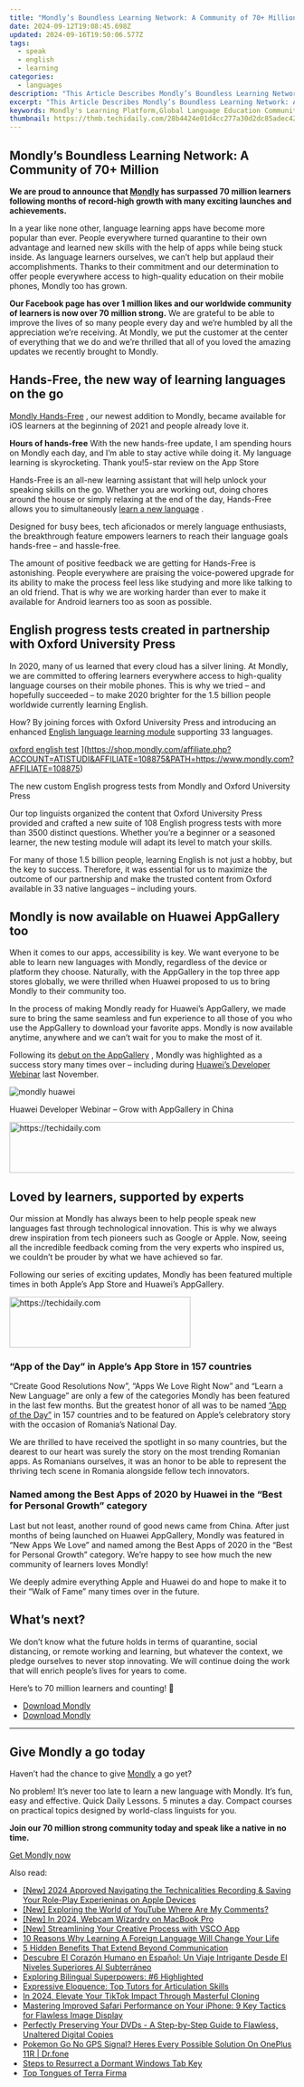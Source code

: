 ```yaml
---
title: "Mondly’s Boundless Learning Network: A Community of 70+ Million"
date: 2024-09-12T19:08:45.698Z
updated: 2024-09-16T19:50:06.577Z
tags:
  - speak
  - english
  - learning
categories:
  - languages
description: "This Article Describes Mondly’s Boundless Learning Network: A Community of 70+ Million"
excerpt: "This Article Describes Mondly’s Boundless Learning Network: A Community of 70+ Million"
keywords: Mondly's Learning Platform,Global Language Education Community,Online Language Learning Community,Multilingual Educational Network,70 Million Language Learners Community,Bilingual Learning Community,Language Exchange Platform
thumbnail: https://thmb.techidaily.com/28b4424e01d4cc277a30d2dc85adec4230b241c9e861b58d7c8b2fd02e294cb8.jpg
---
```


## Mondly’s Boundless Learning Network: A Community of 70+ Million

 **We are proud to announce that [Mondly](https://app.adjust.io/5ixfg4k?campaign=blog-post-id-5757&fallback=https%3A%2F%2Fapp.mondly.com?avangate%5Fsrc=blog-post-id-5757&redirect%5Fandroid=https%3A%2F%2Fplay.google.com%2Fstore%2Fapps%2Fdetails%3Fid%3Dcom.atistudios.mondly.languages&redirect%5Fios=https%3A%2F%2Fitunes.apple.com%2Fapp%2Fid987873536&redirect%5Fmacos=https%3A%2F%2Fapp.mondly.com?avangate%5Fsrc=blog-post-id-5757) has surpassed 70 million learners following months of record-high growth with many exciting launches and achievements.**

 In a year like none other, language learning apps have become more popular than ever. People everywhere turned quarantine to their own advantage and learned new skills with the help of apps while being stuck inside. As language learners ourselves, we can’t help but applaud their accomplishments. Thanks to their commitment and our determination to offer people everywhere access to high-quality education on their mobile phones, Mondly too has grown.

 **Our Facebook page has over 1 million likes and our worldwide community of learners is now over 70 million strong.** We are grateful to be able to improve the lives of so many people every day and we’re humbled by all the appreciation we’re receiving. At Mondly, we put the customer at the center of everything that we do and we’re thrilled that all of you loved the amazing updates we recently brought to Mondly.

## Hands-Free, the new way of learning languages on the go

[Mondly Hands-Free](https://shop.mondly.com/affiliate.php?ACCOUNT=ATISTUDI&AFFILIATE=108875&PATH=https://www.mondly.com?AFFILIATE=108875) , our newest addition to Mondly, became available for iOS learners at the beginning of 2021 and people already love it.

 **Hours of hands-free**
 With the new hands-free update, I am spending hours on Mondly each day, and I’m able to stay active while doing it. My language learning is skyrocketing. Thank you!5-star review on the App Store

 Hands-Free is an all-new learning assistant that will help unlock your speaking skills on the go. Whether you are working out, doing chores around the house or simply relaxing at the end of the day, Hands-Free allows you to simultaneously [learn a new language](https://shop.mondly.com/affiliate.php?ACCOUNT=ATISTUDI&AFFILIATE=108875&PATH=https://www.mondly.com?AFFILIATE=108875) .

 Designed for busy bees, tech aficionados or merely language enthusiasts, the breakthrough feature empowers learners to reach their language goals hands-free – and hassle-free.

 The amount of positive feedback we are getting for Hands-Free is astonishing. People everywhere are praising the voice-powered upgrade for its ability to make the process feel less like studying and more like talking to an old friend. That is why we are working harder than ever to make it available for Android learners too as soon as possible.

## English progress tests created in partnership with Oxford University Press

 In 2020, many of us learned that every cloud has a silver lining. At Mondly, we are committed to offering learners everywhere access to high-quality language courses on their mobile phones. This is why we tried – and hopefully succeeded – to make 2020 brighter for the 1.5 billion people worldwide currently learning English.

 How? By joining forces with Oxford University Press and introducing an enhanced [English language learning module](https://shop.mondly.com/affiliate.php?ACCOUNT=ATISTUDI&AFFILIATE=108875&PATH=https://www.mondly.com?AFFILIATE=108875) supporting 33 languages.

[oxford english test](https://edge.mondly.com/blog/wp-content/uploads/2020/10/oxford-english-test-960x504.png "Mondly Surpasses 70 Million Learners Worldwide 2") ](https://shop.mondly.com/affiliate.php?ACCOUNT=ATISTUDI&AFFILIATE=108875&PATH=https://www.mondly.com?AFFILIATE=108875)

 The new custom English progress tests from Mondly and Oxford University Press

 Our top linguists organized the content that Oxford University Press provided and crafted a new suite of 108 English progress tests with more than 3500 distinct questions. Whether you’re a beginner or a seasoned learner, the new testing module will adapt its level to match your skills.

 For many of those 1.5 billion people, learning English is not just a hobby, but the key to success. Therefore, it was essential for us to maximize the outcome of our partnership and make the trusted content from Oxford available in 33 native languages – including yours.

## Mondly is now available on Huawei AppGallery too

 When it comes to our apps, accessibility is key. We want everyone to be able to learn new languages with Mondly, regardless of the device or platform they choose. Naturally, with the AppGallery in the top three app stores globally, we were thrilled when Huawei proposed to us to bring Mondly to their community too.

 In the process of making Mondly ready for Huawei’s AppGallery, we made sure to bring the same seamless and fun experience to all those of you who use the AppGallery to download your favorite apps. Mondly is now available anytime, anywhere and we can’t wait for you to make the most of it.

 Following its [debut on the AppGallery](https://shop.mondly.com/affiliate.php?ACCOUNT=ATISTUDI&AFFILIATE=108875&PATH=https://www.mondly.com?AFFILIATE=108875) , Mondly was highlighted as a success story many times over – including during [Huawei’s Developer Webinar](https://www.youtube.com/watch?v=%5FRZNZ4JDdPU) last November.

![mondly huawei](https://edge.mondly.com/blog/wp-content/uploads/2021/03/mondly-huawei-960x521.jpg "Mondly Surpasses 70 Million Learners Worldwide 3")

 Huawei Developer Webinar – Grow with AppGallery in China

<!-- affiliate ads begin -->
<a href="https://unicoeye.pxf.io/c/5597632/2134247/18498" target="_top" id="2134247">
  <img src="//a.impactradius-go.com/display-ad/18498-2134247" border="0" alt="https://techidaily.com" width="728" height="90"/>
</a>
<img height="0" width="0" src="https://unicoeye.pxf.io/i/5597632/2134247/18498" style="position:absolute;visibility:hidden;" border="0" />
<!-- affiliate ads end -->

## Loved by learners, supported by experts

 Our mission at Mondly has always been to help people speak new languages fast through technological innovation. This is why we always drew inspiration from tech pioneers such as Google or Apple. Now, seeing all the incredible feedback coming from the very experts who inspired us, we couldn’t be prouder by what we have achieved so far.

 Following our series of exciting updates, Mondly has been featured multiple times in both Apple’s App Store and Huawei’s AppGallery.

<!-- affiliate ads begin -->
<a href="https://aligracehair.sjv.io/c/5597632/2135401/19272" target="_top" id="2135401">
  <img src="//a.impactradius-go.com/display-ad/19272-2135401" border="0" alt="https://techidaily.com" width="320" height="90"/>
</a>
<img height="0" width="0" src="https://aligracehair.sjv.io/i/5597632/2135401/19272" style="position:absolute;visibility:hidden;" border="0" />
<!-- affiliate ads end -->

### “App of the Day” in Apple’s App Store in 157 countries

 “Create Good Resolutions Now”, “Apps We Love Right Now” and “Learn a New Language” are only a few of the categories Mondly has been featured in the last few months. But the greatest honor of all was to be named [“App of the Day”](https://shop.mondly.com/affiliate.php?ACCOUNT=ATISTUDI&AFFILIATE=108875&PATH=https://www.mondly.com?AFFILIATE=108875) in 157 countries and to be featured on Apple’s celebratory story with the occasion of Romania’s National Day.

 We are thrilled to have received the spotlight in so many countries, but the dearest to our heart was surely the story on the most trending Romanian apps. As Romanians ourselves, it was an honor to be able to represent the thriving tech scene in Romania alongside fellow tech innovators.

### Named among the Best Apps of 2020 by Huawei in the “Best for Personal Growth” category

 Last but not least, another round of good news came from China. After just months of being launched on Huawei AppGallery, Mondly was featured in “New Apps We Love” and named among the Best Apps of 2020 in the “Best for Personal Growth” category. We’re happy to see how much the new community of learners loves Mondly!

 We deeply admire everything Apple and Huawei do and hope to make it to their “Walk of Fame” many times over in the future.

## What’s next?

 We don’t know what the future holds in terms of quarantine, social distancing, or remote working and learning, but whatever the context, we pledge ourselves to never stop innovating. We will continue doing the work that will enrich people’s lives for years to come.

Here’s to 70 million learners and counting! 🥂

* [Download Mondly](https://www.facebook.com/sharer/sharer.php?u=https%3A%2F%2Fwww.mondly.com%2Fblog%2Fmondly-70-million-users%2F&t=Mondly+Surpasses+70+Million+Learners+Worldwide "Share on Facebook")
* [Download Mondly](https://shop.mondly.com/affiliate.php?ACCOUNT=ATISTUDI&AFFILIATE=108875&PATH=https://www.mondly.com?AFFILIATE=108875)

---

## **Give Mondly a go today**

 Haven’t had the chance to give [Mondly](https://app.adjust.io/5ixfg4k?campaign=blog-post-id-5757&fallback=https%3A%2F%2Fapp.mondly.com?avangate%5Fsrc=blog-post-id-5757&redirect%5Fandroid=https%3A%2F%2Fplay.google.com%2Fstore%2Fapps%2Fdetails%3Fid%3Dcom.atistudios.mondly.languages&redirect%5Fios=https%3A%2F%2Fitunes.apple.com%2Fapp%2Fid987873536&redirect%5Fmacos=https%3A%2F%2Fapp.mondly.com?avangate%5Fsrc=blog-post-id-5757) a go yet?

 No problem! It’s never too late to learn a new language with Mondly. It’s fun, easy and effective. Quick Daily Lessons. 5 minutes a day. Compact courses on practical topics designed by world-class linguists for you.

 **Join our 70 million strong community today and speak like a native in no time.**

[Get Mondly now](https://adjt.mondly.com/5ixfg4k?campaign=blog-post-id-5757&fallback=https%3A%2F%2Fapp.mondly.com%3Futm%5Fmedium%3Dblog%5Fblog-post-id-5757%26utm%5Fsource%3Dblog-post-id-5757&redirect%5Fmacos=https%3A%2F%2Fapp.mondly.com%3Futm%5Fmedium%3Dblog%5Fblog-post-id-5757%26utm%5Fsource%3Dblog-post-id-5757&redirect%5Fandroid=https%3A%2F%2Fplay.google.com%2Fstore%2Fapps%2Fdetails%3Fid%3Dcom.atistudios.mondly.languages%3Futm%5Fmedium%3Dblog%5Fblog-post-id-5757%26utm%5Fsource%3Dblog-post-id-5757&redirect%5Fios=https%3A%2F%2Fapps.apple.com%2Fapp%2Fapple-store%2Fid987873536%3Fpt%3D78954800%26ct%3Dblog-post-id-5757%26mt%3D8 "Get Mondly now")

<ins class="adsbygoogle"
     style="display:block"
     data-ad-format="autorelaxed"
     data-ad-client="ca-pub-7571918770474297"
     data-ad-slot="1223367746"></ins>

<ins class="adsbygoogle"
     style="display:block"
     data-ad-client="ca-pub-7571918770474297"
     data-ad-slot="8358498916"
     data-ad-format="auto"
     data-full-width-responsive="true"></ins>

<span class="atpl-alsoreadstyle">Also read:</span>
<div><ul>
<li><a href="https://screen-sharing-recording.techidaily.com/new-2024-approved-navigating-the-technicalities-recording-and-saving-your-role-play-experieninas-on-apple-devices/"><u>[New] 2024 Approved Navigating the Technicalities Recording & Saving Your Role-Play Experieninas on Apple Devices</u></a></li>
<li><a href="https://youtube-lab.techidaily.com/xploring-the-world-of-youtube-where-are-my-comments/"><u>[New] Exploring the World of YouTube Where Are My Comments?</u></a></li>
<li><a href="https://screen-activity-recording.techidaily.com/new-in-2024-webcam-wizardry-on-macbook-pro/"><u>[New] In 2024, Webcam Wizardry on MacBook Pro</u></a></li>
<li><a href="https://fox-blue.techidaily.com/new-streamlining-your-creative-process-with-vsco-app/"><u>[New] Streamlining Your Creative Process with VSCO App</u></a></li>
<li><a href="https://mondly-stories.techidaily.com/10-reasons-why-learning-a-foreign-language-will-change-your-life/"><u>10 Reasons Why Learning A Foreign Language Will Change Your Life</u></a></li>
<li><a href="https://mondly-stories.techidaily.com/5-hidden-benefits-that-extend-beyond-communication/"><u>5 Hidden Benefits That Extend Beyond Communication</u></a></li>
<li><a href="https://mondly-stories.techidaily.com/descubre-el-corazon-humano-en-espanol-un-viaje-intrigante-desde-el-niveles-superiores-al-subterraneo/"><u>Descubre El Corazón Humano en Español: Un Viaje Intrigante Desde El Niveles Superiores Al Subterráneo</u></a></li>
<li><a href="https://mondly-stories.techidaily.com/exploring-bilingual-superpowers-6-highlighted/"><u>Exploring Bilingual Superpowers: #6 Highlighted</u></a></li>
<li><a href="https://mondly-stories.techidaily.com/expressive-eloquence-top-tutors-for-articulation-skills/"><u>Expressive Eloquence: Top Tutors for Articulation Skills</u></a></li>
<li><a href="https://tiktok-video-files.techidaily.com/in-2024-elevate-your-tiktok-impact-through-masterful-cloning/"><u>In 2024, Elevate Your TikTok Impact Through Masterful Cloning</u></a></li>
<li><a href="https://fox-that.techidaily.com/mastering-improved-safari-performance-on-your-iphone-9-key-tactics-for-flawless-image-display/"><u>Mastering Improved Safari Performance on Your iPhone: 9 Key Tactics for Flawless Image Display</u></a></li>
<li><a href="https://blog-min.techidaily.com/perfectly-preserving-your-dvds-a-step-by-step-guide-to-flawless-unaltered-digital-copies/"><u>Perfectly Preserving Your DVDs - A Step-by-Step Guide to Flawless, Unaltered Digital Copies</u></a></li>
<li><a href="https://android-pokemon-go.techidaily.com/pokemon-go-no-gps-signal-heres-every-possible-solution-on-oneplus-11r-drfone-by-drfone-virtual-android/"><u>Pokemon Go No GPS Signal? Heres Every Possible Solution On OnePlus 11R | Dr.fone</u></a></li>
<li><a href="https://windows11.techidaily.com/steps-to-resurrect-a-dormant-windows-tab-key/"><u>Steps to Resurrect a Dormant Windows Tab Key</u></a></li>
<li><a href="https://mondly-stories.techidaily.com/top-tongues-of-terra-firma/"><u>Top Tongues of Terra Firma</u></a></li>
</ul></div>

